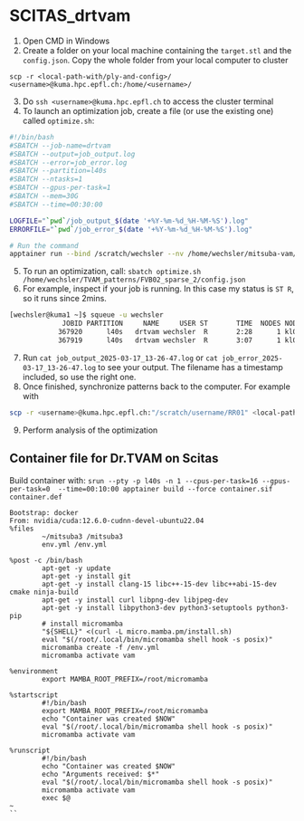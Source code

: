 # SCITAS_drtvam

1. Open CMD in Windows
2. Create a folder on your local machine containing the `target.stl` and the `config.json`. Copy the whole folder from your local computer to cluster
```
scp -r <local-path-with/ply-and-config>/ <username>@kuma.hpc.epfl.ch:/home/<username>/
```
3. Do `ssh <username>@kuma.hpc.epfl.ch` to access the cluster terminal
4. To launch an optimization job, create a file (or use the existing one) called `optimize.sh`:
```bash
#!/bin/bash
#SBATCH --job-name=drtvam
#SBATCH --output=job_output.log
#SBATCH --error=job_error.log
#SBATCH --partition=l40s
#SBATCH --ntasks=1
#SBATCH --gpus-per-task=1
#SBATCH --mem=30G
#SBATCH --time=00:30:00

LOGFILE="`pwd`/job_output_$(date '+%Y-%m-%d_%H-%M-%S').log"
ERRORFILE="`pwd`/job_error_$(date '+%Y-%m-%d_%H-%M-%S').log"

# Run the command
apptainer run --bind /scratch/wechsler --nv /home/wechsler/mitsuba-vam/container_pip.sif drtvam $1 > "$LOGFILE" 2> "$ERRORFILE"
```
5. To run an optimization, call: `sbatch optimize.sh /home/wechsler/TVAM_patterns/FVB02_sparse_2/config.json`
6. For example, inspect if your job is running. In this case my status is `ST R`, so it runs since 2mins.
```bash
[wechsler@kuma1 ~]$ squeue -u wechsler
             JOBID PARTITION     NAME     USER ST       TIME  NODES NODELIST(REASON)
            367920      l40s   drtvam wechsler  R       2:28      1 kl001
            367919      l40s   drtvam wechsler  R       3:07      1 kl001
```
7. Run `cat job_output_2025-03-17_13-26-47.log` or `cat job_error_2025-03-17_13-26-47.log` to see your output. The filename has a timestamp included, so use the right one.
8. Once finished, synchronize patterns back to the computer. For example with
```bash
scp -r <username>@kuma.hpc.epfl.ch:"/scratch/username/RR01" <local-path>/<where-you-want>
```
9. Perform analysis of the optimization


## Container file for Dr.TVAM on Scitas
Build container with: `srun --pty -p l40s -n 1 --cpus-per-task=16 --gpus-per-task=0  --time=00:10:00 apptainer build --force container.sif container.def`
```
Bootstrap: docker
From: nvidia/cuda:12.6.0-cudnn-devel-ubuntu22.04
%files
        ~/mitsuba3 /mitsuba3
        env.yml /env.yml

%post -c /bin/bash
        apt-get -y update
        apt-get -y install git
        apt-get -y install clang-15 libc++-15-dev libc++abi-15-dev cmake ninja-build
        apt-get -y install curl libpng-dev libjpeg-dev
        apt-get -y install libpython3-dev python3-setuptools python3-pip
        # install micromamba
        "${SHELL}" <(curl -L micro.mamba.pm/install.sh)
        eval "$(/root/.local/bin/micromamba shell hook -s posix)"
        micromamba create -f /env.yml
        micromamba activate vam

%environment
        export MAMBA_ROOT_PREFIX=/root/micromamba

%startscript
        #!/bin/bash
        export MAMBA_ROOT_PREFIX=/root/micromamba
        echo "Container was created $NOW"
        eval "$(/root/.local/bin/micromamba shell hook -s posix)"
        micromamba activate vam

%runscript
        #!/bin/bash
        echo "Container was created $NOW"
        echo "Arguments received: $*"
        eval "$(/root/.local/bin/micromamba shell hook -s posix)"
        micromamba activate vam
        exec $@
~
``
